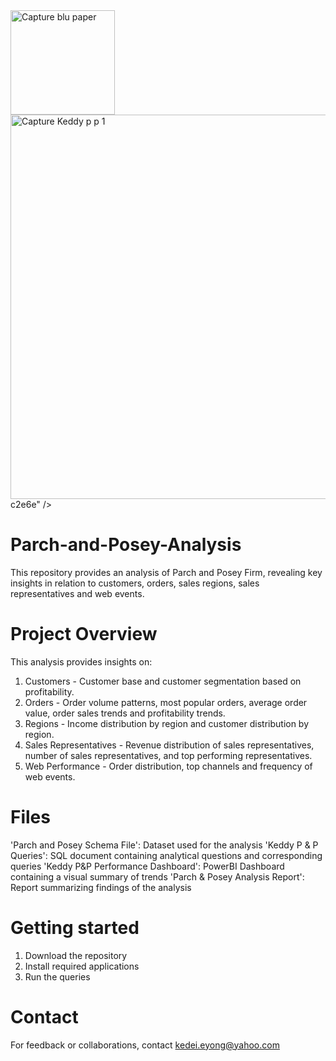 
<img width="167" alt="Capture blu paper" src="https://github.com/user-attachments/assets/096a755f-45d9-4dd2-acc4-9965d8c62c0d" />
<img width="615" alt="Capture Keddy p   p 1" src="https://github.com/user-attachments/assets/78841cce-2e5c-4a38-9bdf-b2ee867<img width="624" alt="Capture Keddy P   P page 2" src="https://github.com/user-attachments/assets/20465044-d602-4124-a570-2a581972cf10" />
c2e6e" />

# Parch-and-Posey-Analysis
This repository provides an analysis of Parch and Posey Firm, revealing key insights in relation to customers, orders, sales regions, sales representatives and web events.

# Project Overview
This analysis provides insights on:
1. Customers - Customer base and customer segmentation based on profitability.
2. Orders - Order volume patterns, most popular orders, average order value, order sales trends and profitability trends.
3. Regions - Income distribution by region and customer distribution by region.
4. Sales Representatives - Revenue distribution of sales representatives, number of sales representatives, and top performing representatives.
5. Web Performance - Order distribution, top channels and frequency of web events.

# Files
'Parch and Posey Schema File': Dataset used for the analysis
'Keddy P & P Queries': SQL document containing analytical questions and corresponding queries
'Keddy P&P Performance Dashboard': PowerBI Dashboard containing a visual summary of trends
'Parch & Posey Analysis Report': Report summarizing findings of the analysis

# Getting started
1. Download the repository
2. Install required applications
3. Run the queries

# Contact
For feedback or collaborations, contact kedei.eyong@yahoo.com

